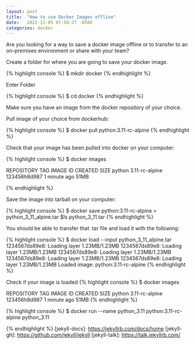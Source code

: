 ```yaml
---
layout: post
title:  "How to use Docker Images offline"
date:   2022-11-05 07:50:27 -0500
categories: docker
---
```

Are you looking for a way to save a docker image offline or to transfer to an on-premises environment or share with your team? 

Create a folder for where you are going to save your docker image.

{% highlight console %}
$ mkdir docker
{% endhighlight %}

Enter Folder

{% highlight console %}
$ cd docker
{% endhighlight %}

Make sure you have an image from the docker repository of your choice.

Pull image of your choice from dockerhub:

{% highlight console %}
$ docker pull python:3.11-rc-alpine
{% endhighlight %}


Check that your image has been pulled into docker on your computer:

{% highlight console %}
$ docker images

REPOSITORY  TAG             IMAGE ID        CREATED         SIZE
python      3.11-rc-alpine  123456h8d987    1 minute ago    51MB

{% endhighlight %}

Save the image into tarball on your computer:

{% highlight console %}
$ docker save python:3.11-rc-alpine > python_3_11_alpine.tar
$ls 
python_3_11.tar
{% endhighlight %}

You should be able to transfer that .tar file and load it with the following:

{% highlight console %}
$ docker load --input python_3_11_alpine.tar
1234567ds89e8: Loading layer 1.23MB/1.23MB
1234567ds89e8: Loading layer 1.23MB/1.23MB
1234567ds89e8: Loading layer 1.23MB/1.23MB
1234567ds89e8: Loading layer 1.23MB/1.23MB
1234567ds89e8: Loading layer 1.23MB/1.23MB
Loaded image: python:3.11-rc-alpine
{% endhighlight %}

Check if your image is loaded 
{% highlight console %}
$ docker images

REPOSITORY  TAG             IMAGE ID        CREATED         SIZE
python      3.11-rc-alpine  123456h8d987    1 minute ago    51MB
{% endhighlight %}



{% highlight console %}
$ docker run --name python_3.11 python:3.11-rc-alpine
python_3.11

{% endhighlight %}
[jekyll-docs]: https://jekyllrb.com/docs/home
[jekyll-gh]:   https://github.com/jekyll/jekyll
[jekyll-talk]: https://talk.jekyllrb.com/
